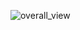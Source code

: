 ![overall_view](https://user-images.githubusercontent.com/102661424/161433029-0ed01dc6-56db-4d2f-beef-83363b3c6b81.jpg)
